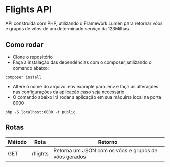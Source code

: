 # Flights API

API construída com PHP, utilizando o Framework Lumen para retornar vôos e grupos de vôos de um determinado serviço da 123Milhas.

## Como rodar

* Clone o repositório
* Faça a instalação das dependências com o composer, utilizando o comando abaixo:
````
composer install
````
* Altere o nome do arquivo .env.example para .env e faça as alterações nas configurações da aplicação caso seja necessário
* O comando abaixo irá rodar a aplicação em sua máquina local na porta 8000
````
php -S localhost:8000 -t public
````
## Rotas
Método    | Rota      | Retorno
--------- | --------- | ---------
GET       | /flights  | Retorna um JSON com os vôos e grupos de vôos gerados
